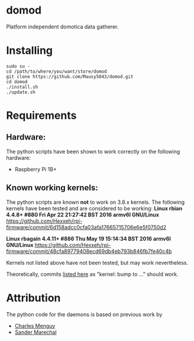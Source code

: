 # domod
Platform independent domotica data gatherer.

# Installing

```
sudo su -
cd /path/to/where/you/want/store/domod
git clone https://github.com/Mausy5043/domod.git
cd domod
./install.sh
./update.sh
```

# Requirements
## Hardware:
The python scripts have been shown to work correctly on the following hardware:
 - Raspberry Pi 1B+

## Known working kernels:
The python scripts are known **not** to work on 3.8.x kernels. 
The following kernels have been tested and are considered to be working:
**Linux rbian 4.4.8+ #880 Fri Apr 22 21:27:42 BST 2016 armv6l GNU/Linux**
https://github.com/Hexxeh/rpi-firmware/commit/6d158adcc0cfa03afa17665715706e6e5f0750d2

**Linux rbagain 4.4.11+ #886 Thu May 19 15:14:34 BST 2016 armv6l GNU/Linux**
https://github.com/Hexxeh/rpi-firmware/commit/48cfa89779408ecd69db4eb793b846fb7fe40c4b

Kernels not listed above have not been tested, but may work nevertheless.

Theoretically, commits [listed here](https://github.com/Hexxeh/rpi-firmware/commits) as "kernel: bump to ..." should work.

# Attribution
The python code for the daemons is based on previous work by
- [Charles Menguy](http://stackoverflow.com/questions/10217067/implementing-a-full-python-unix-style-daemon-process)
- [Sander Marechal](http://www.jejik.com/articles/2007/02/a_simple_unix_linux_daemon_in_python/)
